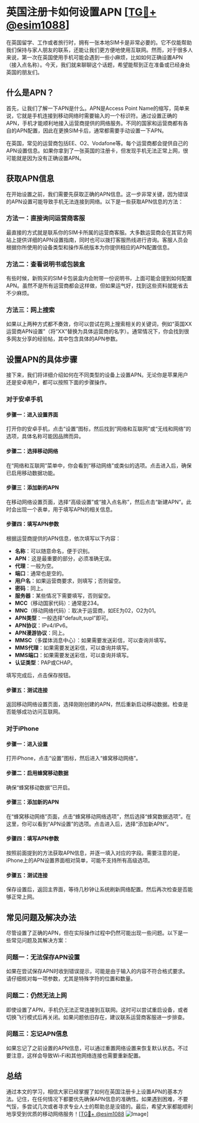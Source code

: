 # 英国注册卡如何设置APN [[TG💪+ @esim1088](https://t.me/s/esim1088)]

在英国留学、工作或者旅行时，拥有一张本地SIM卡是非常必要的。它不仅能帮助我们保持与家人朋友的联系，还能让我们更方便地使用互联网。然而，对于很多人来说，第一次在英国使用手机可能会遇到一些小麻烦，比如如何正确设置APN（接入点名称）。今天，我们就来聊聊这个话题，希望能帮到正在准备或已经身处英国的朋友们。

## 什么是APN？

首先，让我们了解一下APN是什么。APN是Access Point Name的缩写，简单来说，它就是手机连接到移动网络时需要输入的一个标识符。通过设置正确的APN，手机才能顺利地接入运营商提供的网络服务。不同的国家和运营商都有各自的APN配置，因此在更换SIM卡后，通常都需要手动设置一下APN。

在英国，常见的运营商包括EE、O2、Vodafone等。每个运营商都会提供自己的APN设置信息。如果你拿到了一张英国的注册卡，但发现手机无法正常上网，很可能就是因为没有正确设置APN。

## 获取APN信息

在开始设置之前，我们需要先获取正确的APN信息。这一步非常关键，因为错误的APN设置可能导致手机无法连接到网络。以下是一些获取APN信息的方法：

### 方法一：直接询问运营商客服
最直接的方式就是联系你的SIM卡所属的运营商客服。大多数运营商会在其官方网站上提供详细的APN设置指南，同时也可以拨打客服热线进行咨询。客服人员会根据你所使用的设备类型和操作系统版本为你提供相应的APN配置信息。

### 方法二：查看说明书或包装盒
有些时候，新购买的SIM卡包装盒内会附带一份说明书，上面可能会提到如何配置APN。虽然不是所有运营商都会这样做，但如果运气好，找到这些资料就能省去不少麻烦。

### 方法三：网上搜索
如果以上两种方式都不奏效，你可以尝试在网上搜索相关的关键词，例如“英国XX运营商APN设置”（将“XX”替换为具体运营商的名字）。通常情况下，你会找到很多网友分享的经验帖，其中包含具体的APN参数。

## 设置APN的具体步骤

接下来，我们将详细介绍如何在不同类型的设备上设置APN。无论你是苹果用户还是安卓用户，都可以按照下面的步骤操作。

### 对于安卓手机

#### 步骤一：进入设置界面
打开你的安卓手机，点击“设置”图标，然后找到“网络和互联网”或“无线和网络”的选项，具体名称可能因品牌而异。

#### 步骤二：选择移动网络
在“网络和互联网”菜单中，你会看到“移动网络”或类似的选项。点击进入后，确保已启用移动数据功能。

#### 步骤三：添加新的APN
在移动网络设置页面，选择“高级设置”或“接入点名称”，然后点击“新建APN”。此时会出现一个表单，用于填写APN的相关信息。

#### 步骤四：填写APN参数
根据运营商提供的APN信息，依次填写以下内容：
- **名称**：可以随意命名，便于识别。
- **APN**：这是最重要的部分，必须准确无误。
- **代理**：一般为空。
- **端口**：通常也是空的。
- **用户名**：如果运营商要求，则填写；否则留空。
- **密码**：同上。
- **服务器**：某些情况下需要填写，否则留空。
- **MCC**（移动国家代码）：通常是234。
- **MNC**（移动网络代码）：取决于运营商，如EE为02，O2为01。
- **APN类型**：一般选择“default,supl”即可。
- **APN协议**：IPv4/IPv6。
- **APN漫游协议**：同上。
- **MMSC**（多媒体消息中心）：如果需要发送彩信，可以查询并填写。
- **MMS代理**：如果需要发送彩信，可以查询并填写。
- **MMS端口**：如果需要发送彩信，可以查询并填写。
- **认证类型**：PAP或CHAP。

填写完成后，点击保存按钮。

#### 步骤五：测试连接
返回移动网络设置页面，选择刚刚创建的APN，然后重新启动移动数据。检查是否能够成功访问互联网。

### 对于iPhone

#### 步骤一：进入设置
打开iPhone，点击“设置”图标，然后进入“蜂窝移动网络”。

#### 步骤二：启用蜂窝移动数据
确保“蜂窝移动数据”已开启。

#### 步骤三：添加新的APN
在“蜂窝移动网络”页面，点击“蜂窝移动网络选项”，然后选择“蜂窝数据选项”。在这里，你可以看到“APN设置”的选项。点击进入后，选择“添加新APN”。

#### 步骤四：填写APN参数
按照前面提到的方法获取APN信息，并逐一填入对应的字段。需要注意的是，iPhone上的APN设置界面相对简单，可能不支持所有高级选项。

#### 步骤五：测试连接
保存设置后，返回主界面，等待几秒钟让系统刷新网络配置。然后再次检查是否能够正常上网。

## 常见问题及解决办法

尽管设置了正确的APN，但在实际操作过程中仍然可能出现一些问题。以下是一些常见问题及其解决方案：

### 问题一：无法保存APN设置
如果在尝试保存APN时收到错误提示，可能是由于输入的内容不符合格式要求。请仔细核对每一项参数，尤其是特殊字符的位置和数量。

### 问题二：仍然无法上网
即使设置了APN，手机仍无法正常连接到互联网。这时可以尝试重启设备，或者切换飞行模式后再关闭。如果问题依旧存在，建议联系运营商客服进一步排查。

### 问题三：忘记APN信息
如果忘记了之前设置的APN信息，可以通过重置网络设置来恢复默认状态。不过要注意，这样会导致Wi-Fi和其他网络连接也需要重新配置。

## 总结

通过本文的学习，相信大家已经掌握了如何在英国注册卡上设置APN的基本方法。记住，在任何情况下都要优先确保APN信息的准确性。如果遇到困难，不要气馁，多尝试几次或者寻求专业人士的帮助总是没错的。最后，希望大家都能顺利地享受到优质的移动网络服务！[[TG💪+ @esim1088](https://t.me/s/esim1088) ![Image](https://i.postimg.cc/4NQfJmqS/Snipaste-2025-05-13-00-14-12.png)]